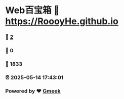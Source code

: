 # Web百宝箱 :link: https://RoooyHe.github.io 
### :page_facing_up: [2](https://RoooyHe.github.io/tag.html) 
### :speech_balloon: 0 
### :hibiscus: 1833 
### :alarm_clock: 2025-05-14 17:43:01 
### Powered by :heart: [Gmeek](https://github.com/Meekdai/Gmeek)
